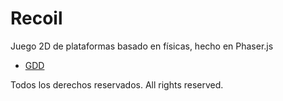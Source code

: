 # Recoil

Juego 2D de plataformas basado en físicas, hecho en Phaser.js

- [GDD](./GDD%20-%20Recoil.pdf)

Todos los derechos reservados.
All rights reserved.
